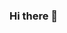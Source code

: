 ### Hi there 👋

<!--
**NekoCute/NekoCute** is a ✨ _special_ ✨ repository because its `README.md` (this file) appears on your GitHub profile.
- 🌱 I’m currently learning lua or java 
- ⚡ Fun fact: Catto lover lol
-->
